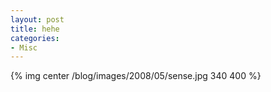 ```yaml
---
layout: post
title: hehe
categories:
- Misc
---
```

{% img center /blog/images/2008/05/sense.jpg 340 400 %}